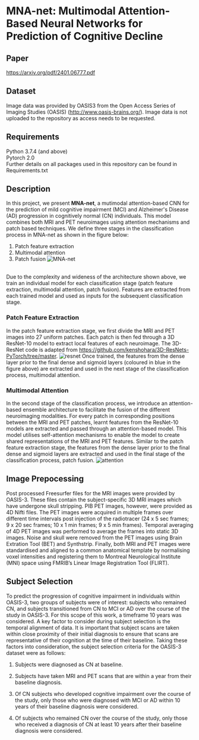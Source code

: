 # MNA-net: Multimodal Attention-Based Neural Networks for Prediction of Cognitive  Decline
## Paper
https://arxiv.org/pdf/2401.06777.pdf
## Dataset
Image data was provided by OASIS3 from the Open Access Series of Imaging Studies (OASIS) (http://www.oasis-brains.org/). Image data is not uploaded to the repository as access needs to be requested.

## Requirements
Python 3.7.4 (and above)  
Pytorch 2.0
<br>Further details on all packages used in this repository can be found in Requirements.txt

## Description
In this project, we present <b>MNA-net</b>, a mutimodal attention-based CNN for the prediction of mild cognitive impairment (MCI) and Alzheimer's Disease (AD) progression in cognitively normal (CN) individuals. This model combines both MRI and PET neuroimages using attention mechanisms and patch based techniques.
We define three stages in the classification process in MNA-net as shown in the figure below: 
  1. Patch feature extraction
  2. Multimodal attention
  3. Patch fusion
![MNA-net](https://github.com/JamieVo890/Multimodal-Attention-based-Neural-Networks-for-the-Prediction-of-Cognitive-Decline/assets/70950884/8658a856-293d-479b-b859-1a847c5c58fe)

<br>Due to the complexity and wideness of the architecture shown above, we train an individual model for each classification stage (patch feature extraction, multimodal attention, patch fusion). 
Features are extracted from each trained model and used as inputs for the subsequent classification stage. 

### Patch Feature Extraction
In the patch feature extraction stage, we first divide the MRI and PET images into 27 uniform patches. Each patch is then fed through a 3D ResNet-10 model to extract local features of each neuroimage. The 3D-ResNet code is adapted from https://github.com/kenshohara/3D-ResNets-PyTorch/tree/master.
![resnet](https://github.com/JamieVo890/Multimodal-Attention-based-Neural-Networks-for-the-Prediction-of-Cognitive-Decline/assets/70950884/de9d45c0-1998-4e86-9f44-b512247b95da) Once trained, the features from the dense layer prior to the final dense and sigmoid layers (coloured in blue in the figure above) are extracted and used in the next stage of the classification process, multimodal attention.

### Multimodal Attention
In the second stage of the classification process, we introduce an attention-based ensemble architecture to facilitate the fusion of the different neuroimaging modalities. For every patch in corresponding positions between the MRI and PET
patches, learnt features from the ResNet-10 models are extracted and passed through an attention-based model. This model utilises self-attention mechanisms to
enable the model to create shared representations of the MRI and PET features. Similar to the patch feature extraction stage, the features from the dense layer prior to the final dense and sigmoid layers are extracted and used in the final stage of the classification process, patch fusion.
![attention](https://github.com/JamieVo890/Multimodal-Attention-based-Neural-Networks-for-the-Prediction-of-Cognitive-Decline/assets/70950884/0e5a9a65-8c52-4129-8086-e601ed9a533a)

## Image Prepocessing
Post processed Freesurfer files for the MRI images were provided by OASIS-3. These files contain the subject-specific 3D MRI images which have undergone skull stripping. PIB PET images, however, were provided as 4D Nifti files. The PET images
were acquired in multiple frames over different time intervals post injection of the radiotracer (24 x 5 sec frames; 9 x 20 sec frames; 10 x 1 min frames; 9 x 5 min frames).
Temporal averaging of 4D PET images was performed to average the frames into
static 3D images. Noise and skull were removed from the PET images using Brain
Extration Tool (BET) and Synthstrip. Finally, both MRI and PET images were standardised and aligned to a common anatomical template by normalising voxel intensities
and registering them to Montreal Neurological Institute (MNI) space using FMRIB’s
Linear Image Registration Tool (FLIRT).

## Subject Selection
To predict the progression of cognitive impairment in individuals within OASIS-3,
two groups of subjects were of interest: subjects who remained CN, and subjects
transitioned from CN to MCI or AD over the course of the study in OASIS-3. For
this scope of this work, a timeframe 10 years was considered. A key factor to
consider during subject selection is the temporal alignment of data. It is important
that subject scans are taken within close proximity of their initial diagnosis to ensure
that scans are representative of their cognition at the time of their baseline. Taking
these factors into consideration, the subject selection criteria for the OASIS-3 dataset
were as follows:
  1. Subjects were diagnosed as CN at baseline.

  2. Subjects have taken MRI and PET scans that are within a year from their
  baseline diagnosis.

  3. Of CN subjects who developed cognitive impairment over the course of the
  study, only those who were diagnosed with MCI or AD within 10 years of
  their baseline diagnosis were considered.

  4. Of subjects who remained CN over the course of the study, only those who
  received a diagnosis of CN at least 10 years after their baseline diagnosis were
  considered.
